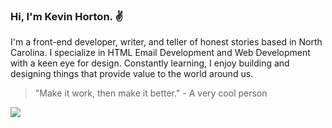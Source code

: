### Hi, I'm Kevin Horton. :v:

I'm a front-end developer, writer, and teller of honest stories based in North Carolina. I specialize in HTML Email Development and Web Development with a keen eye for design. Constantly learning, I enjoy building and designing things that provide value to the world around us.

> "Make it work, then make it better." - A very cool person

<p>
  <img src="https://img.shields.io/twitter/follow/kevinhortn?color=%231DA1F2&style=for-the-badge" href="https://twitter.com/kevinhortn" target="_blank" />
</p>
